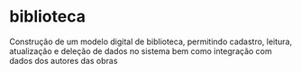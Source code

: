 # biblioteca
Construção de um modelo digital de biblioteca, permitindo cadastro, leitura, atualização e deleção de dados no sistema bem como integração com dados dos autores das obras
